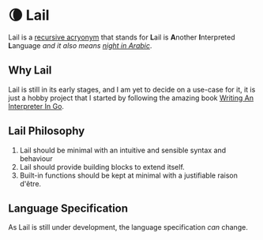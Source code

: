 # 🌘 Lail

Lail is a [recursive acryonym](https://en.wikipedia.org/wiki/Recursive_acronym) that stands for **L**ail is **A**nother **I**nterpreted **L**anguage _and it also means [night in Arabic](https://en.wiktionary.org/wiki/%D9%84%D9%8A%D9%84#Noun)_.

## Why Lail

Lail is still in its early stages, and I am yet to decide on a use-case for it, it is just a hobby project that I started by following the amazing book [Writing An Interpreter In Go](https://interpreterbook.com/).

## Lail Philosophy

1. Lail should be minimal with an intuitive and sensible syntax and behaviour
1. Lail should provide building blocks to extend itself.
1. Built-in functions should be kept at minimal with a justifiable raison d'être.

## Language Specification

As Lail is still under development, the language specification _can_ change.
